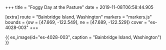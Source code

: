 +++
title = "Foggy Day at the Pasture"
date = 2019-11-08T06:58:44.905

[extra]
route = "Bainbridge Island, Washington"
markers = "markers.js"
bounds = {sw = [47.669, -122.549], ne = [47.689, -122.529]}
cover = "es-4028-003"
+++

<!-- more -->

{{ es_image(id="es-4028-003", caption = "Bainbridge Island, Washington") }}
